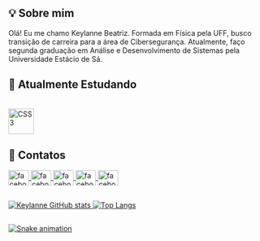 ## 💡 Sobre mim 
Olá! Eu me chamo Keylanne Beatriz. Formada em Física pela UFF, busco transição de carreira para a área de Cibersegurança. Atualmente, faço segunda graduação em Análise e Desenvolvimento de Sistemas pela Universidade Estácio de Sá.


## 🚀 Atualmente Estudando
<div style="display: inline_block"><br>
  
  <img align="center" alt="CSS3" height="50" width="50" src="https://cdn.jsdelivr.net/gh/devicons/devicon/icons/python/python-original.svg" />
  <br>
</div>

## 📌 Contatos
<div>
  <a href="https://www.facebook.com/keylannebeatriz/" target="_blank"><img align="center" alt="facebook" height="30" width="40" src="https://raw.githubusercontent.com/gauravghongde/social-icons/master/SVG/Color/Facebook.svg" />
   <a href="https://www.instagram.com/keylannebeatriz/" target="_blank"><img align="center" alt="facebook" height="30" width="40" src="https://raw.githubusercontent.com/gauravghongde/social-icons/master/SVG/Color/Instagram.svg" />
   <a href="mailto:keylannemenezes@gmail.com" target="_blank"><img align="center" alt="facebook" height="30" width="40" src="https://raw.githubusercontent.com/gauravghongde/social-icons/master/SVG/Color/Gmail.svg" />
   <a href="https://twitter.com/keylannebeatriz" target="_blank"><img align="center" alt="facebook" height="30" width="40" src="https://raw.githubusercontent.com/gauravghongde/social-icons/master/SVG/Color/Twitter.svg" />
   <a href="https://www.linkedin.com/in/keylanne/" target="_blank"><img align="center" alt="facebook" height="30" width="40" src="https://cdn.jsdelivr.net/gh/devicons/devicon/icons/linkedin/linkedin-original.svg"/>
     
   
     
</div>

 ##

![Keylanne GitHub stats](https://github-readme-stats.vercel.app/api?username=keylannebeatriz&show_icons=true&theme=dracula&PAT_1)
![Top Langs](https://github-readme-stats.vercel.app/api/top-langs/?username=keylannebeatriz&layout=compact&theme=dracula&PAT_1)

 ##
 ![Snake animation](https://github.com/keylannebeatriz/keylannebeatriz/blob/output/github-contribution-grid-snake.svg)



